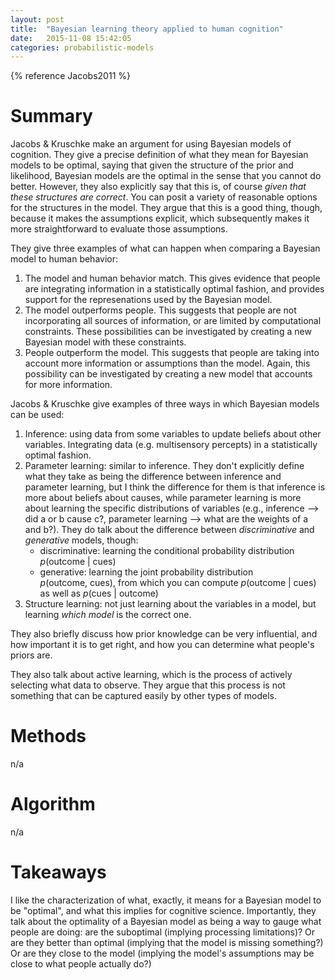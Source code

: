 ```yaml
---
layout: post
title:  "Bayesian learning theory applied to human cognition"
date:   2015-11-08 15:42:05
categories: probabilistic-models
---
```



{% reference Jacobs2011 %}

# Summary

Jacobs & Kruschke make an argument for using Bayesian models of cognition. They give a precise definition of what they mean for Bayesian models to be optimal, saying that given the structure of the prior and likelihood, Bayesian models are the optimal in the sense that you cannot do better. However, they also explicitly say that this is, of course *given that these structures are correct*. You can posit a variety of reasonable options for the structures in the model. They argue that this is a good thing, though, because it makes the assumptions explicit, which subsequently makes it more straightforward to evaluate those assumptions.

They give three examples of what can happen when comparing a Bayesian model to human behavior:

1. The model and human behavior match. This gives evidence that people are integrating information in a statistically optimal fashion, and provides support for the represenations used by the Bayesian model.
2. The model outperforms people. This suggests that people are not incorporating all sources of information, or are limited by computational constraints. These possibilities can be investigated by creating a new Bayesian model with these constraints.
3. People outperform the model. This suggests that people are taking into account more information or assumptions than the model. Again, this possibility can be investigated by creating a new model that accounts for more information.

Jacobs & Kruschke give examples of three ways in which Bayesian models can be used:

1. Inference: using data from some variables to update beliefs about other variables. Integrating data (e.g. multisensory percepts) in a statistically optimal fashion.
2. Parameter learning: similar to inference. They don't explicitly define what they take as being the difference between inference and parameter learning, but I think the difference for them is that inference is more about beliefs about causes, while parameter learning is more about learning the specific distributions of variables (e.g., inference --> did a or b cause c?, parameter learning --> what are the weights of a and b?). They do talk about the difference between *discriminative* and *generative* models, though:
    * discriminative: learning the conditional probability distribution $p(\mathrm{outcome}\ \vert\ \mathrm{cues})$
    * generative: learning the joint probability distribution $p(\mathrm{outcome},\ \mathrm{cues})$, from which you can compute $p(\mathrm{outcome}\ \vert\ \mathrm{cues})$ as well as $p(\mathrm{cues}\ \vert\ \mathrm{outcome})$
3. Structure learning: not just learning about the variables in a model, but learning *which model* is the correct one.

They also briefly discuss how prior knowledge can be very influential, and how important it is to get right, and how you can determine what people's priors are.

They also talk about active learning, which is the process of actively selecting what data to observe. They argue that this process is not something that can be captured easily by other types of models.

# Methods

n/a

# Algorithm

n/a

# Takeaways

I like the characterization of what, exactly, it means for a Bayesian model to be "optimal", and what this implies for cognitive science. Importantly, they talk about the optimality of a Bayesian model as being a way to gauge what people are doing: are the suboptimal (implying processing limitations)? Or are they better than optimal (implying that the model is missing something?) Or are they close to the model (implying the model's assumptions may be close to what people actually do?)
